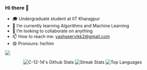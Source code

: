 ### Hi there 👋

- 🎓 Undergraduate student at IIT Kharagpur
- 🌱 I’m currently learning Algorithms and Machine Learning
- 👯 I’m looking to collaborate on anything
- 📫 How to reach me: yashseervikk2@gmail.com
- 😄 Pronouns: he/him

![](https://komarev.com/ghpvc/?username=C-12-14)

<p align=center>
  <img src="https://github-readme-stats.vercel.app/api?username=C-12-14&count_private=true&show_icons=true&theme=github_dark" alt="C-12-14's Github Stats">

  <img src="https://github-readme-streak-stats.herokuapp.com?user=C-12-14&theme=github-dark-blue" alt="Streak Stats">

  <img src="https://github-readme-stats.vercel.app/api/top-langs/?username=C-12-14&layout=compact&theme=github_dark" alt="Top Languages">
</p>
